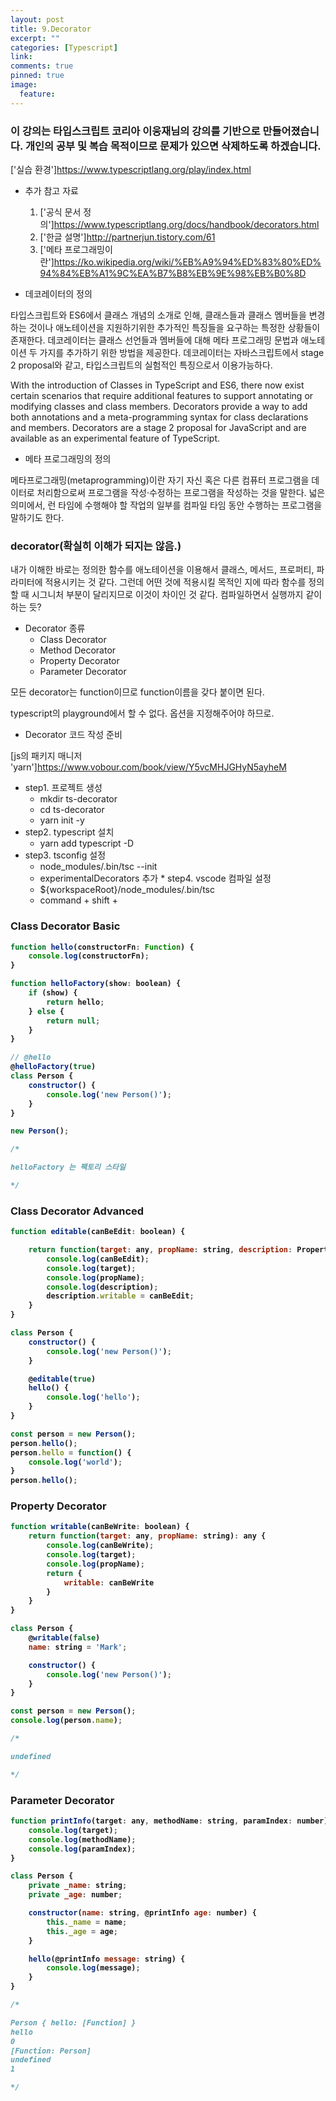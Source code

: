 ```yaml
---
layout: post
title: 9.Decorator
excerpt: ""
categories: [Typescript]
link:
comments: true
pinned: true
image:
  feature: 
---
```


### 이 강의는 타입스크립트 코리아 이웅재님의 강의를 기반으로 만들어졌습니다. 개인의 공부 및 복습 목적이므로 문제가 있으면 삭제하도록 하겠습니다.

['실습 환경']<https://www.typescriptlang.org/play/index.html>


* 추가 참고 자료
    1. ['공식 문서 정의']<https://www.typescriptlang.org/docs/handbook/decorators.html>
    2. ['한글 설명']<http://partnerjun.tistory.com/61>
    3. ['메타 프로그래밍이란']<https://ko.wikipedia.org/wiki/%EB%A9%94%ED%83%80%ED%94%84%EB%A1%9C%EA%B7%B8%EB%9E%98%EB%B0%8D>

* 데코레이터의 정의

타입스크립트와 ES6에서 클래스 개념의 소개로 인해, 클래스들과 클래스 멤버들을 변경하는 것이나 애노테이션을 지원하기위한 추가적인 특징들을 요구하는 특정한 상황들이 존재한다. 데코레이터는 클래스 선언들과 멤버들에 대해 메타 프로그래밍 문법과 애노테이션 두 가지를 추가하기 위한 방법을 제공한다. 데코레이터는 자바스크립트에서 stage 2 proposal와 같고, 타입스크립트의 실험적인 특징으로서 이용가능하다.

With the introduction of Classes in TypeScript and ES6, there now exist certain scenarios that require additional features to support annotating or modifying classes and class members. Decorators provide a way to add both annotations and a meta-programming syntax for class declarations and members. Decorators are a stage 2 proposal for JavaScript and are available as an experimental feature of TypeScript.

* 메타 프로그래밍의 정의

메타프로그래밍(metaprogramming)이란 자기 자신 혹은 다른 컴퓨터 프로그램을 데이터로 처리함으로써 프로그램을 작성·수정하는 프로그램을 작성하는 것을 말한다. 넓은 의미에서, 런 타임에 수행해야 할 작업의 일부를 컴파일 타임 동안 수행하는 프로그램을 말하기도 한다.


### decorator(확실히 이해가 되지는 않음.)

내가 이해한 바로는 정의한 함수를 애노테이션을 이용해서 클래스, 메서드, 프로퍼티, 파라미터에 적용시키는 것 같다. 그런데 어떤 것에 적용시킬 목적인 지에 따라 함수를 정의할 때 시그니처 부분이 달리지므로 이것이 차이인 것 같다. 컴파일하면서 실행까지 같이 하는 듯?


* Decorator 종류
    * Class Decorator
    * Method Decorator
    * Property Decorator
    * Parameter Decorator

모든 decorator는 function이므로 function이름을 갖다 붙이면 된다.

typescript의 playground에서 할 수 없다. 옵션을 지정해주어야 하므로.

* Decorator 코드 작성 준비

[js의 패키지 매니저 'yarn']<https://www.vobour.com/book/view/Y5vcMHJGHyN5ayheM>

* step1. 프로젝트 생성
    * mkdir ts-decorator
    * cd ts-decorator
    * yarn init -y
* step2. typescript 설치
    * yarn add typescript -D
* step3. tsconfig 설정
    * node_modules/.bin/tsc --init
    * experimentalDecorators 추가
      ​* step4. vscode 컴파일 설정
    * ${workspaceRoot}/node_modules/.bin/tsc
    * command + shift + <B>

### Class Decorator Basic

~~~javascript
function hello(constructorFn: Function) {
    console.log(constructorFn);
}

function helloFactory(show: boolean) {
    if (show) {
        return hello;
    } else {
        return null;
    }
}

// @hello
@helloFactory(true)
class Person {
    constructor() {
        console.log('new Person()');
    }
}

new Person();

/*

helloFactory 는 팩토리 스타일

*/
~~~

### Class Decorator Advanced

~~~javascript
function editable(canBeEdit: boolean) {

    return function(target: any, propName: string, description: PropertyDescriptor) {
        console.log(canBeEdit);
        console.log(target);
        console.log(propName);
        console.log(description);
        description.writable = canBeEdit;
    }
}

class Person {
    constructor() {
        console.log('new Person()');
    }

    @editable(true)
    hello() {
        console.log('hello');
    }
}

const person = new Person();
person.hello();
person.hello = function() {
    console.log('world');
}
person.hello();
~~~

### Property Decorator

~~~javascript
function writable(canBeWrite: boolean) {
    return function(target: any, propName: string): any {
        console.log(canBeWrite);
        console.log(target);
        console.log(propName);
        return {
            writable: canBeWrite
        }
    }
}

class Person {
    @writable(false)
    name: string = 'Mark';

    constructor() {
        console.log('new Person()');
    }
}

const person = new Person();
console.log(person.name);

/*

undefined

*/
~~~

### Parameter Decorator

~~~javascript
function printInfo(target: any, methodName: string, paramIndex: number) {
    console.log(target);
    console.log(methodName);
    console.log(paramIndex);
}

class Person {
    private _name: string;
    private _age: number;

    constructor(name: string, @printInfo age: number) {
        this._name = name;
        this._age = age;
    }

    hello(@printInfo message: string) {
        console.log(message);
    }
}

/*

Person { hello: [Function] }
hello
0
[Function: Person]
undefined
1

*/
~~~
